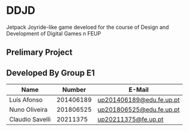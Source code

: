 # DDJD

Jetpack Joyride-like game develoed for the course of Design and Development of Digital Games n FEUP 

## Prelimary Project

## Developed By Group E1
| Name                      | Number    | E-Mail               |
| ------------------------- | --------- | ------------------   |
| Luís Afonso               | 201406189 | up201406189@edu.fe.up.pt |
| Nuno Oliveira             | 201806525 | up201806525@edu.fe.up.pt |
| Claudio Savelli           | 20211375  | up20211375@fe.up.pt |


